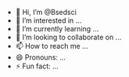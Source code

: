 - 👋 Hi, I’m @Bsedsci
- 👀 I’m interested in ...
- 🌱 I’m currently learning ...
- 💞️ I’m looking to collaborate on ...
- 📫 How to reach me ...
- 😄 Pronouns: ...
- ⚡ Fun fact: ...

<!---
Bsedsci/Bsedsci is a ✨ special ✨ repository because its `README.md` (this file) appears on your GitHub profile.
You can click the Preview link to take a look at your changes.
--->

